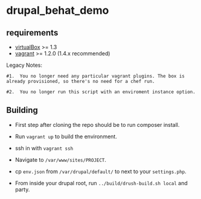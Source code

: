 drupal_behat_demo
=======

requirements
------------
* [virtualBox](https://www.virtualbox.org/wiki/Downloads) >= 1.3
* [vagrant](http://downloads.vagrantup.com/) >= 1.2.0 (1.4.x recommended)

Legacy Notes:

	#1.  You no longer need any particular vagrant plugins. The box is already provisioned, so there's no need for a chef run.
				
	#2.  You no longer run this script with an enviroment instance option.


Building
--------
* First step after cloning the repo should be to run composer install.

* Run `vagrant up` to build the environment.
* ssh in with `vagrant ssh`
* Navigate to `/var/www/sites/PROJECT`.
* cp `env.json` from `/var/drupal/default/` to next to your `settings.php`.
* From inside your drupal root, run `../build/drush-build.sh local` and party.
